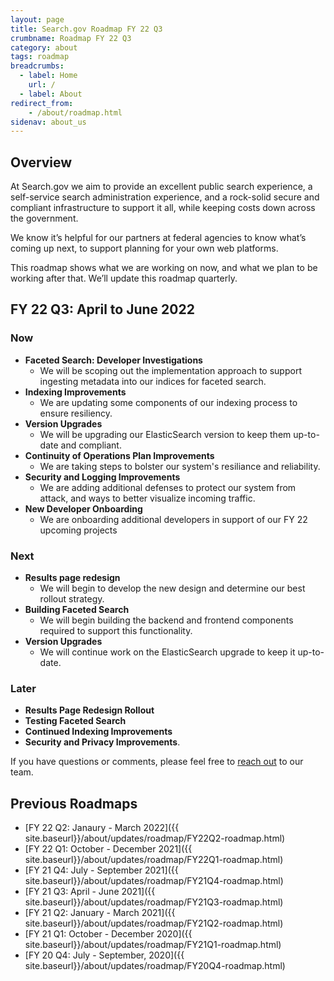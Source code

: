 ```yaml
---
layout: page
title: Search.gov Roadmap FY 22 Q3
crumbname: Roadmap FY 22 Q3
category: about
tags: roadmap
breadcrumbs:
  - label: Home
    url: /
  - label: About
redirect_from:
    - /about/roadmap.html
sidenav: about_us
---
```


## Overview

At Search.gov we aim to provide an excellent public search experience, a self-service search administration experience, and a rock-solid secure and compliant infrastructure to support it all, while keeping costs down across the government.

We know it’s helpful for our partners at federal agencies to know what’s coming up next, to support planning for your own web platforms. 

This roadmap shows what we are working on now, and what we plan to be working after that. We’ll update this roadmap quarterly.


## FY 22 Q3: April to June 2022

### Now

* **Faceted Search: Developer Investigations**
  * We will be scoping out the implementation approach to support ingesting metadata into our indices for faceted search.
* **Indexing Improvements**
  * We are updating some components of our indexing process to ensure resiliency.
* **Version Upgrades**
  * We will be upgrading our ElasticSearch version to keep them up-to-date and compliant. 
* **Continuity of Operations Plan Improvements** 
  * We are taking steps to bolster our system's resiliance and reliability.
* **Security and Logging Improvements**
  * We are adding additional defenses to protect our system from attack, and ways to better visualize incoming traffic. 
* **New Developer Onboarding**
  * We are onboarding additional developers in support of our FY 22 upcoming projects

### Next

* **Results page redesign**
  * We will begin to develop the new design and determine our best rollout strategy.
* **Building Faceted Search**
  * We will begin building the backend and frontend components required to support this functionality.
* **Version Upgrades**
  * We will continue work on the ElasticSearch upgrade to keep it up-to-date.

### Later

* **Results Page Redesign Rollout**
* **Testing Faceted Search**
* **Continued Indexing Improvements**
* **Security and Privacy Improvements**.

If you have questions or comments, please feel free to [reach out](mailto:search@gsa.gov) to our team.

## Previous Roadmaps

* [FY 22 Q2: Janaury - March 2022]({{ site.baseurl}}/about/updates/roadmap/FY22Q2-roadmap.html)
* [FY 22 Q1: October - December 2021]({{ site.baseurl}}/about/updates/roadmap/FY22Q1-roadmap.html)
* [FY 21 Q4: July - September 2021]({{ site.baseurl}}/about/updates/roadmap/FY21Q4-roadmap.html)
* [FY 21 Q3: April - June 2021]({{ site.baseurl}}/about/updates/roadmap/FY21Q3-roadmap.html)
* [FY 21 Q2: January - March 2021]({{ site.baseurl}}/about/updates/roadmap/FY21Q2-roadmap.html)
* [FY 21 Q1: October - December 2020]({{ site.baseurl}}/about/updates/roadmap/FY21Q1-roadmap.html)
* [FY 20 Q4: July - September, 2020]({{ site.baseurl}}/about/updates/roadmap/FY20Q4-roadmap.html)